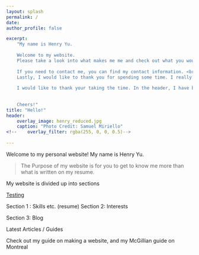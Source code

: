 ```yaml
---
layout: splash
permalink: /
date:
author_profile: false

excerpt: 
    "My name is Henry Yu.
    
    Welcome to my website. 
    Please take a look into what makes me me and check out what you would like for yourself. <br>
    
    If you need to contact me, you can find my contact information. <br> \n
    Lastly, I would like to thank you for spending some time. I really appreciate comments.<br>\n
    
    I would like to thank your taking the time. In the header, I have blogs, and everything. If you have any questions, let me know! 
    
    
    Cheers!"
title: "Hello!"
header:
    overlay_image: henry_reduced.jpg  
    caption: "Photo Credit: Samuel Miriello"
<!--    overlay_filter: rgba(255, 0, 0, 0.5)-->
    
---
```


Welcome to my personal website! My name is Henry Yu.

> The Purpose of my website is for you to get to know me more than what is written on my resume. 

My website is divided up into sections 
<!-- 3 section gallary etc. Splash photos for each -->
[Testing](http://www.google.ca)

Section 1 : Skills etc. (resume)
Section 2: Interests 

Section 3: Blog 

Latest Articles / Guides 

Check out my guide on making a website, and my McGillian guide on Montreal



<!--
{% include base_path %}

<h3 class="archive__subtitle">{{ site.data.ui-text[site.locale].recent_posts }}</h3>

{% for post in paginator.posts %}
  {% include archive-single.html %}
{% endfor %}

{% include paginator.html %}
-->

